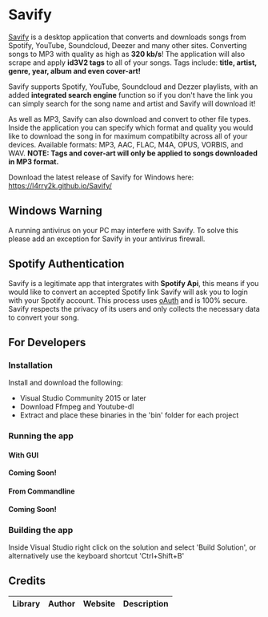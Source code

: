 # Savify

[Savify](https://l4rry2k.github.io/Savify/) is a desktop application that converts and downloads songs from Spotify, YouTube, Soundcloud, Deezer and many other sites. Converting songs to MP3 with quality as high as **320 kb/s**! The application will also scrape and apply **id3V2 tags** to all of your songs. Tags include: **title, artist, genre, year, album and even cover-art!**

Savify supports Spotify, YouTube, Soundcloud and Dezzer playlists, with an added **integrated search engine** function so if you don't have the link you can simply search for the song name and artist and Savify will download it!

As well as MP3, Savify can also download and convert to other file types. Inside the application you can specify which format and quality you would like to download the song in for maximum compatibilty across all of your devices. Available formats: MP3, AAC, FLAC, M4A, OPUS, VORBIS, and WAV. **NOTE: Tags and cover-art will only be applied to songs downloaded in MP3 format.**

Download the latest release of Savify for Windows here: https://l4rry2k.github.io/Savify/

## Windows Warning
A running antivirus on your PC may interfere with Savify.
To solve this please add an exception for Savify in your antivirus firewall.

## Spotify Authentication
Savify is a legitimate app that intergrates with **Spotify Api**, this means if you would like to convert an accepted Spotify link Savify will ask you to login with your Spotify account. This process uses [oAuth](https://oauth.net/) and is 100% secure. Savify respects the privacy of its users and only collects the necessary data to convert your song.

## For Developers
### Installation
Install and download the following:
- Visual Studio Community 2015 or later
- Download Ffmpeg and Youtube-dl
- Extract and place these binaries in the 'bin' folder for each project

### Running the app
#### With GUI
**Coming Soon!**

#### From Commandline
**Coming Soon!**

### Building the app
Inside Visual Studio right click on the solution and select 'Build Solution', or alternatively use the keyboard shortcut 'Ctrl+Shift+B'

## Credits
|Library|Author|Website|Description|
|---|---|---|---|
